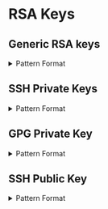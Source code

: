 <!-- WARNING: This README is generated automatically
-->
# RSA Keys

## Generic RSA keys


<details>
<summary>Pattern Format</summary>
<p>

```regex
--BEGIN (?:[A-Z]+ )?PRIVATE KEY--+[a-zA-Z0-9+/=\s]+--+END (?:[A-Z]+ )?PRIVATE KEY--
```

**Comments / Notes:**

- Current Version: v0.1
</p>
</details>



## SSH Private Keys


<details>
<summary>Pattern Format</summary>
<p>

```regex
--BEGIN OPENSSH PRIVATE KEY--+[a-zA-Z0-9+/=\s]+--+END OPENSSH PRIVATE KEY--
```

**Comments / Notes:**

- Current Version: v0.1
- *SSH Password:* `MyPassword`
</p>
</details>



## GPG Private Key


<details>
<summary>Pattern Format</summary>
<p>

```regex
--BEGIN PGP PRIVATE KEY BLOCK--+[a-zA-Z0-9+/=\s]+--+END PGP PRIVATE KEY BLOCK--
```

**Comments / Notes:**

- Current Version: v0.1
</p>
</details>



## SSH Public Key


<details>
<summary>Pattern Format</summary>
<p>

```regex
ssh-rsa (.*|\n) [\S]*@?[\S]*
```

**Comments / Notes:**

- Current Version: v0.1
- SSH Public Key (not a secret)
</p>
</details>

